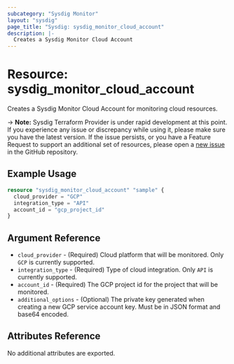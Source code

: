 ```yaml
---
subcategory: "Sysdig Monitor"
layout: "sysdig"
page_title: "Sysdig: sysdig_monitor_cloud_account"
description: |- 
  Creates a Sysdig Monitor Cloud Account 
---
```


# Resource: sysdig_monitor_cloud_account

Creates a Sysdig Monitor Cloud Account for monitoring cloud resources.

-> **Note:** Sysdig Terraform Provider is under rapid development at this point. If you experience any issue or discrepancy while using it, please make sure you have the latest version. If the issue persists, or you have a Feature Request to support an additional set of resources, please open a [new issue](https://github.com/sysdiglabs/terraform-provider-sysdig/issues/new) in the GitHub repository.

## Example Usage

```terraform
resource "sysdig_monitor_cloud_account" "sample" {
  cloud_provider = "GCP"
  integration_type = "API"
  account_id = "gcp_project_id"
}
```

## Argument Reference

* `cloud_provider` - (Required) Cloud platform that will be monitored. Only `GCP` is currently supported.
* `integration_type` - (Required) Type of cloud integration. Only `API` is currently supported.
* `account_id` - (Required) The GCP project id for the project that will be monitored.
* `additional_options` - (Optional) The private key generated when creating a new GCP service account key. Must be in JSON format and base64 encoded.

## Attributes Reference

No additional attributes are exported.
